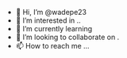 - 👋 Hi, I’m @wadepe23 
- 👀 I’m interested in ..
- 🌱 I’m currently learning 
- 💞️ I’m looking to collaborate on .
- 📫 How to reach me ...

<!---
wadepe23/wadepe23 is a ✨ special ✨ repository because its `README.md` (this file) appears on your GitHub profile.
You can click the Preview link to take a look at your changes.
--->
